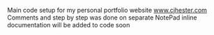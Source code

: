 Main code setup for my personal portfolio website www.cjhester.com
Comments and step by step was done on separate NotePad
inline documentation will be added to code soon
